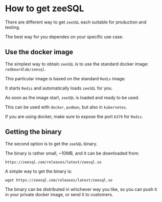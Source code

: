 # How to get zeeSQL

There are different way to get `zeeSQL` each suitable for production and testing.

The best way for you dependes on your specific use case.

## Use the docker image

The simplest way to obtain `zeeSQL` is to use the standard docker image: `redbeardlab/zeesql`.

This particular image is based on the standard `Redis` image.

It starts `Redis` and automatically loads `zeeSQL` for you.

As soon as the image start, `zeeSQL` is loaded and ready to be used.

This can be used with `docker`, `podman`, but also in `kubernetes`.

If you are using docker, make sure to expose the port `6379` for `Redis`.

## Getting the binary

The second option is to get the `zeeSQL` binary.

The binary is rather small, ~10MB, and it can be downloaded from: 

```
https://zeesql.com/releases/latest/zeesql.so
```

A simple way to get the binary is:

```
wget https://zeesql.com/releases/latest/zeesql.so
```

The binary can be distributed in whichever way you like, so you can push it in your private docker image, or send it to customers.
